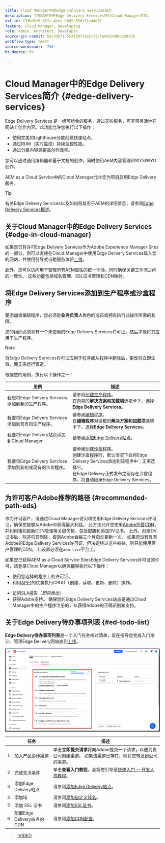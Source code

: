 ```yaml
---
title: Cloud Manager中的Edge Delivery Services简介
description: 了解如何使用Edge Delivery Services交付Cloud Manager项目。
exl-id: f33bd6f0-62fc-4ecc-b8d2-65d1f1c44d82
feature: Cloud Manager, Developing
role: Admin, Architect, Developer
source-git-commit: 5dc3d571c553f2972295172c7a6d0249be3285b8
workflow-type: tm+mt
source-wordcount: '750'
ht-degree: 6%

---
```


# Cloud Manager中的Edge Delivery Services简介 {#edge-delivery-services}

Edge Delivery Services 是一组可组合的服务，通过这些服务，可非常灵活地在网站上创作内容。此功能允许您执行以下操作：

* 使用完美的Lighthouse分数创建快速站点。
* 通过RUM（实时监控）持续监控性能。
* 通过分离内容源提高创作效率。

您可以通过通用编辑器和基于文档的创作，同时使用AEM内容管理和WYSIWYG创作。

AEM as a Cloud Service中的Cloud Manager允许您为项目启用Edge Delivery服务。

>[!TIP]
>
>有关Edge Delivery Services以及如何将其用于AEM的详细信息，请参阅[Edge Delivery Services概述](/help/edge/overview.md)。

<!-- RELEASED TO GA SEPTEMBER 5, 2024
>[!NOTE]
>
>This feature is only available to [the early adopter program](/help/implementing/cloud-manager/release-notes/current.md#early-adoption). -->


## 关于Cloud Manager中的Edge Delivery Services {#edge-in-cloud-manager}

如果您已将许可Edge Delivery Services作为Adobe Experience Manager Sites的一部分，则可以直接在Cloud Manager中使用Edge Delivery Services载入您的网站，并使用引导式自助服务体验[上线](/help/implementing/cloud-manager/managing-code/private-repositories.md)。

此外，您可以访问用于管理所有AEM属性的统一体验，同时确保关键工作流之间的一致性。 这些功能包括域名管理、SSL证书管理和CDN映射。

## 将Edge Delivery Services添加到生产程序或沙盒程序

要添加或编辑程序，您必须是&#x200B;**业务负责人**&#x200B;角色的成员或拥有执行此操作所需的权限。

您的组织必须具有一个未使用的Edge Delivery Services许可证，然后才能将其应用于生产程序。

>[!NOTE]
>
>将Edge Delivery Services许可证应用于程序或从程序中删除后，更改将立即生效，而无需运行管道。<!-- https://wiki.corp.adobe.com/display/DMSArchitecture/%5BKT%5D+Cloud+Manager+2024.9.0+Release -->

根据您的用例，执行以下操作之一：

| 用例 | 描述 |
| --- | --- |
| 我想将Edge Delivery Services添加到新的生产程序。 | 请参阅[创建生产程序](/help/implementing/cloud-manager/getting-access-to-aem-in-cloud/creating-production-programs.md)。<br>在向导的&#x200B;**解决方案和加载项**&#x200B;选项卡下，选择&#x200B;**Edge Delivery Services**。 |
| 我要将Edge Delivery Services添加到现有的生产程序。 | 请参阅[编辑程序](/help/implementing/cloud-manager/getting-access-to-aem-in-cloud/editing-programs.md)。<br>在&#x200B;**编辑程序**&#x200B;对话框的&#x200B;**解决方案和加载项**&#x200B;选项卡下，选择&#x200B;**Edge Delivery Services**。 |
| 我要将Edge Delivery站点添加到Cloud Manager | 请参阅[添加Edge Delivery站点](/help/implementing/cloud-manager/edge-delivery/add-edge-delivery-site.md)。 |
| 我要将Edge Delivery Services添加到新的或现有的沙盒程序。 | 请参阅[创建沙盒程序](/help/implementing/cloud-manager/getting-access-to-aem-in-cloud/creating-sandbox-programs.md)。<br>创建沙盒程序时，默认情况下会将Edge Delivery Services添加到该程序中；无需选择它。<br>在Edge Delivery正式发布之前存在沙盒程序，将自动继承Edge Delivery Services。 |

## 为许可客户Adobe推荐的路径 {#recommended-path-eds}

作为许可客户，请通过Cloud Manager访问和使用Edge Delivery Services许可证，确保您能够从Adobe中获得最大利益。 此方法允许您使用[Adobe托管CDN](/help/implementing/dispatcher/cdn.md#aem-managed-cdn)，并利用诸如自助CDN管理等关键优势，包括配置和添加DV证书。 此外，创建DV证书后，除非将其删除，否则Adobe会每三个月自动更新一次。 如果您没有具有Adobe的Edge Delivery Services许可证，但决定绕过这些权益，则只能使用客户管理的CDN。 此设置必须在`aem.live`平台上。

如果您已获得AEM as a Cloud Service SitesEdge Delivery Services许可证的许可，请登录Cloud Manager以确保能够执行以下操作：

* 使用您选择的程序上的许可证。
* 利用[API-1](https://developer.adobe.com/experience-cloud/experience-manager-apis/)的优势执行CRUD（创建、读取、更新、删除）操作。
<!-- REMOVED AS PER https://wiki.corp.adobe.com/display/DMSArchitecture/Cloud+Manager+Self-service+access+to+Edge+Delivery+Services+and+Adobe+Managed+CDN * Access to license dashboard and reporting -->
* 访问SLA报告（*即将推出*） <!-- ADD LINK TO IT WHEN FINALLY ADDED -->
* 获得Adobe支持。 确保您的Edge Delivery Services站点是通过Cloud Manager中的生产程序注册的，以获得Adobe的正确识别和支持。


## 关于Edge Delivery待办事项列表 {#ed-todo-list}

**Edge Delivery待办事项列表**&#x200B;是一个入门任务核对清单，旨在指导您完成入门培训、管理Edge Delivery网站直到[上线](/help/journey-onboarding/go-live-checklist.md)。

![Edge Delivery网站待办事项列表](/help/implementing/cloud-manager/assets/cm-eds-todo-list.png)

|  | 任务 | 描述 |
| --- | --- | --- |
| 1 | 加入产品协作渠道 | 单击&#x200B;**立即提交请求**&#x200B;将向Adobe提交一个请求，以便为贵公司创建渠道。 如果该渠道已存在，则将您转发到公司的渠道。 |
| 2 | 完成先决条件 | 单击&#x200B;**查看入门教程**，会将您引导至[快速入门 — 开发人员教程](https://www.aem.live/developer/tutorial)。 |
| 3 | 添加Edge Delivery站点 | 请参阅[添加Edge Delivery站点](#eds-add-site)。 |
| 4 | 添加域 | 请参阅[添加自定义域名](/help/implementing/cloud-manager/custom-domain-names/add-custom-domain-name.md)。 |
| 5 | 添加 SSL 证书 | 请参阅[添加SSL证书](/help/implementing/cloud-manager/managing-ssl-certifications/add-ssl-certificate.md)。 |
| 6 | 配置Edge Delivery站点的CDN | 请参阅[添加CDN配置](#add-cdn)。 |

>[!VIDEO](https://video.tv.adobe.com/v/3428020?learn=on)

<!--
Edge Delivery Services can be enabled when adding a new production program or editing an existing one.

![Add production program with Edge Delivery Services](assets/add-production-program-with-edge.png)

For more information about adding programs, see the following:

* [Create Production programs](/help/implementing/cloud-manager/getting-access-to-aem-in-cloud/creating-production-programs.md)
* [Create Sandbox programs](/help/implementing/cloud-manager/getting-access-to-aem-in-cloud/creating-sandbox-programs.md) -->
